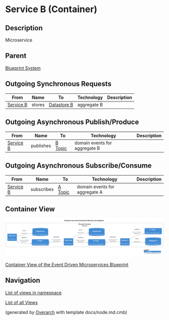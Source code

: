 
# Service B (Container)
## Description
Microservice

## Parent
[Blueprint System](../../../../../software-development/architecture/blueprint/microservices/event-driven/system.md)
## Outgoing Synchronous Requests 
| From | Name | To | Technology | Description |
|---|---|---|---|---|
| [Service B](../../../../../software-development/architecture/blueprint/microservices/event-driven/service-b.md) | stores | [Datastore B](../../../../../software-development/architecture/blueprint/microservices/event-driven/datastore-b.md) | aggregate B |
## Outgoing Asynchronous Publish/Produce
| From | Name | To | Technology | Description |
|---|---|---|---|---|
| [Service B](../../../../../software-development/architecture/blueprint/microservices/event-driven/service-b.md) | publishes | [B Topic](../../../../../software-development/architecture/blueprint/microservices/event-driven/topic-b.md) | domain events for aggregate B |
## Outgoing Asynchronous Subscribe/Consume
| From | Name | To | Technology | Description |
|---|---|---|---|---|
| [Service B](../../../../../software-development/architecture/blueprint/microservices/event-driven/service-b.md) | subscribes | [A Topic](../../../../../software-development/architecture/blueprint/microservices/event-driven/topic-a.md) | domain events for aggregate A |

## Container View
![Container View of the Event Driven Microservices Blueprint](../../../../../software-development/architecture/blueprint/microservices/event-driven/container-view.png)

[Container View of the Event Driven Microservices Blueprint](../../../../../software-development/architecture/blueprint/microservices/event-driven/container-view.md)


## Navigation
[List of views in namespace](./views-in-namespace.md)

[List of all Views](../../../../../views.md)


(generated by [Overarch](https://github.com/soulspace-org/overarch) with template docs/node.md.cmb)
